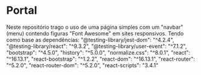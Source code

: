 # Portal
Neste repositório trago o uso de uma página simples com um "navbar" (menu) contendo figuras "Font Awesome" em sites responsivos. Tendo como base as dependências: 
"@testing-library/jest-dom": "^4.2.4", 
"@testing-library/react": "^9.3.2", 
"@testing-library/user-event": "^7.1.2", 
"bootstrap": "^4.5.0", 
"history": "^5.0.0", 
"normalize.css": "^8.0.1", 
"react": "^16.13.1", 
"react-bootstrap": "^1.2.2", 
"react-dom": "^16.13.1", 
"react-router": "^5.2.0", 
"react-router-dom": "^5.2.0", 
"react-scripts": "3.4.1"

